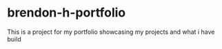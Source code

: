 # brendon-h-portfolio
This is a project for my portfolio showcasing my projects and what i have build
